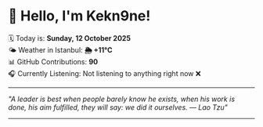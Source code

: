 # 👋 Hello, I'm Kekn9ne!

🗓️ Today is: **Sunday, 12 October 2025**  
🌤️ Weather in Istanbul: **🌦   +11°C**  
📊 GitHub Contributions: **90**  
🎧 Currently Listening: Not listening to anything right now ❌

---

_"A leader is best when people barely know he exists, when his work is done, his aim fulfilled, they will say: we did it ourselves. — *Lao Tzu*"_

---
